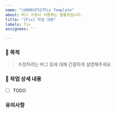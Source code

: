 ```yaml
---
name: "\U0001F527Fix Template"
about: 버그 수정시 사용하는 템플릿입니다.
title: "[Fix] 작업 내용"
labels: fix
assignees: ''

---
```


### 🔘 목적
> 수정하려는 버그 등에 대해 간결하게 설명해주세요

### 🔎 작업 상세 내용
- [ ] TODO

### 유의사항
